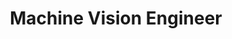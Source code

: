 ---
layout: content

number: 2
company: "UCSF Proctor Foundation"
period: "May, 2015 - present"
supervisor: Dr. Travis Porco
title: "Machine Vision Engineer "
location: "San Francisco, CA"
description: "Worked on a grant funded project to detect Trachoma in field images. I investigated and developed machine learning algorithms to classify images of eyelids. I worked with the PI to define the direction of the project and was the principal developer of the grading application."
---